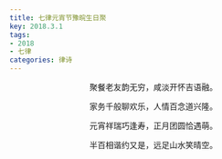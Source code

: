 ```yaml
---
title: 七律元宵节豫皖生日聚
key: 2018.3.1
tags: 
- 2018
- 七律
categories: 律诗
---
```


<p align="center">聚餐老友韵无穷，咸淡开怀吉语融。
</p>
<p align="center">家务千般聊欢乐，人情百念道兴隆。
</p>
<p align="center">元宵祥瑞巧逢寿，正月团圆恰遇萌。
</p>
<p align="center">半百相谐约又是，远足山水笑晴空。
</p>
